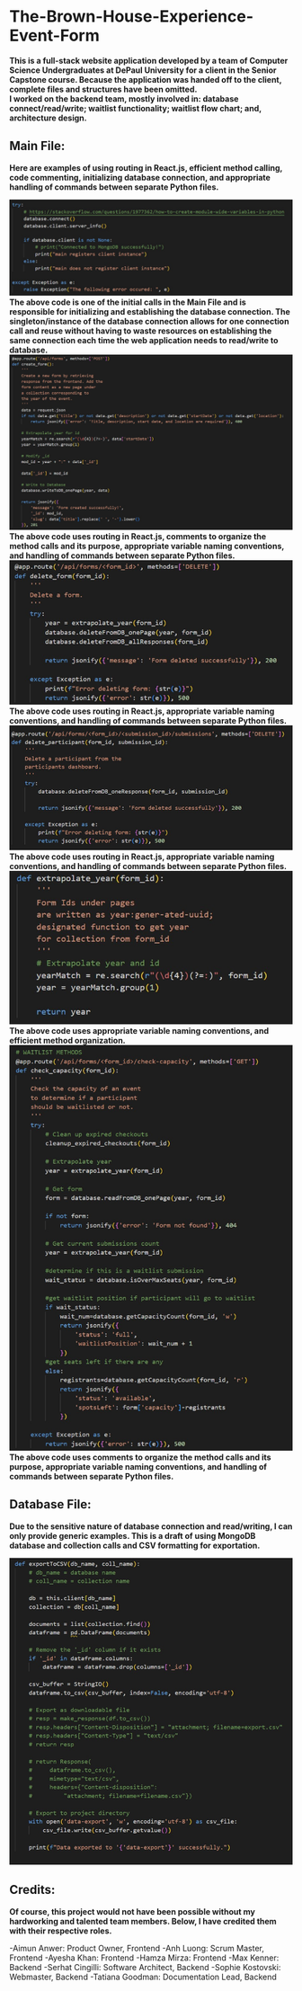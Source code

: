 # The-Brown-House-Experience-Event-Form

<b>This is a full-stack website application developed by a team of Computer Science Undergraduates at DePaul University for a client in the Senior Capstone course.  Because the application was handed off to the client, complete files and structures have been omitted.  <br>  I worked on the backend team, mostly involved in: database connect/read/write; waitlist functionality; waitlist flow chart; and, architecture design.</b>

<h2> Main File:</h2>

<b>Here are examples of using routing in React.js, efficient method calling, code commenting, initializing database connection, and appropriate handling of commands between separate Python files.</b>

![db_connect!](/main/main_database_connect.jpg)
<b>The above code is one of the initial calls in the Main File and is responsible for initializing and establishing the database connection.  The singleton/instance of the database connection allows for one connection call and reuse without having to waste resources on establishing the same connection each time the web application needs to read/write to database.<br></b>
![create_form!](/main/create_form.jpg)
<b>The above code uses routing in React.js, comments to organize the method calls and its purpose, appropriate variable naming conventions, and handling of commands between separate Python files.<br></b>
![delete_form!](/main/delete_form.jpg)
<b>The above code uses routing in React.js, appropriate variable naming conventions, and handling of commands between separate Python files.<br></b>
![delete_participant!](/main/delete_participant.jpg)
<b>The above code uses routing in React.js, appropriate variable naming conventions, and handling of commands between separate Python files.<br></b>
![ext_year!](/main/extrapolate_year.jpg)
<b>The above code uses appropriate variable naming conventions, and efficient method organization.<br></b>
![wl!](/main/waitlist.jpg)
<b>The above code uses comments to organize the method calls and its purpose, appropriate variable naming conventions, and handling of commands between separate Python files.<br></b>

<h2> Database File:</h2>

<b>Due to the sensitive nature of database connection and read/writing, I can only provide generic examples.  This is a draft of using MongoDB database and collection calls and CSV formatting for exportation.</b>

![export_CSV!](/database/export_to_csv.jpg)

<h2> Credits:</h2>

<b>Of course, this project would not have been possible without my hardworking and talented team members.  Below, I have credited them with their respective roles.<br></b>

-Aimun Anwer: Product Owner, Frontend
-Anh Luong: Scrum Master, Frontend
-Ayesha Khan: Frontend
-Hamza Mirza: Frontend
-Max Kenner: Backend
-Serhat Cingilli: Software Architect, Backend
-Sophie Kostovski: Webmaster, Backend
-Tatiana Goodman: Documentation Lead, Backend
